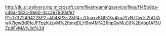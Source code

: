 http://tlu.dl.delivery.mp.microsoft.com/filestreamingservice/files/f145b8da-cd6a-482c-9a60-4cc2e7900afe?P1=1732249422&P2=404&P3=2&P4=ZDnaxv8Q97Xu4kaJYvN7Dw%2bG7AwX7jgwBd0feJFFpzKJzvM%2fonxjDLH9w4M%2fInpQyMuCjI%2bVpp1Af3UZp9FvMA%3d%3d
